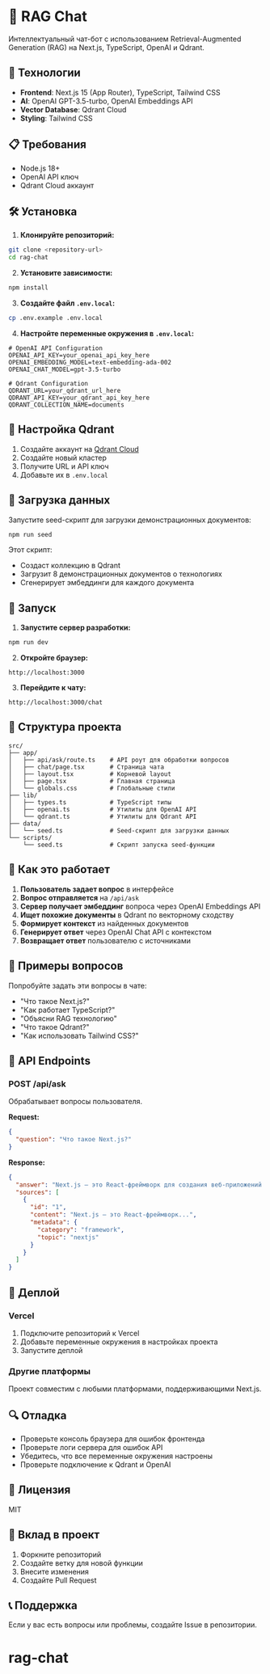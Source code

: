 # 🤖 RAG Chat

Интеллектуальный чат-бот с использованием Retrieval-Augmented Generation (RAG) на Next.js, TypeScript, OpenAI и Qdrant.

## 🚀 Технологии

- **Frontend**: Next.js 15 (App Router), TypeScript, Tailwind CSS
- **AI**: OpenAI GPT-3.5-turbo, OpenAI Embeddings API
- **Vector Database**: Qdrant Cloud
- **Styling**: Tailwind CSS

## 📋 Требования

- Node.js 18+ 
- OpenAI API ключ
- Qdrant Cloud аккаунт

## 🛠️ Установка

1. **Клонируйте репозиторий:**
```bash
git clone <repository-url>
cd rag-chat
```

2. **Установите зависимости:**
```bash
npm install
```

3. **Создайте файл `.env.local`:**
```bash
cp .env.example .env.local
```

4. **Настройте переменные окружения в `.env.local`:**
```env
# OpenAI API Configuration
OPENAI_API_KEY=your_openai_api_key_here
OPENAI_EMBEDDING_MODEL=text-embedding-ada-002
OPENAI_CHAT_MODEL=gpt-3.5-turbo

# Qdrant Configuration
QDRANT_URL=your_qdrant_url_here
QDRANT_API_KEY=your_qdrant_api_key_here
QDRANT_COLLECTION_NAME=documents
```

## 🔧 Настройка Qdrant

1. Создайте аккаунт на [Qdrant Cloud](https://cloud.qdrant.io/)
2. Создайте новый кластер
3. Получите URL и API ключ
4. Добавьте их в `.env.local`

## 🌱 Загрузка данных

Запустите seed-скрипт для загрузки демонстрационных документов:

```bash
npm run seed
```

Этот скрипт:
- Создаст коллекцию в Qdrant
- Загрузит 8 демонстрационных документов о технологиях
- Сгенерирует эмбеддинги для каждого документа

## 🚀 Запуск

1. **Запустите сервер разработки:**
```bash
npm run dev
```

2. **Откройте браузер:**
```
http://localhost:3000
```

3. **Перейдите к чату:**
```
http://localhost:3000/chat
```

## 📁 Структура проекта

```
src/
├── app/
│   ├── api/ask/route.ts    # API роут для обработки вопросов
│   ├── chat/page.tsx       # Страница чата
│   ├── layout.tsx          # Корневой layout
│   ├── page.tsx            # Главная страница
│   └── globals.css         # Глобальные стили
├── lib/
│   ├── types.ts            # TypeScript типы
│   ├── openai.ts           # Утилиты для OpenAI API
│   └── qdrant.ts           # Утилиты для Qdrant API
├── data/
│   └── seed.ts             # Seed-скрипт для загрузки данных
└── scripts/
    └── seed.ts             # Скрипт запуска seed-функции
```

## 🔄 Как это работает

1. **Пользователь задает вопрос** в интерфейсе
2. **Вопрос отправляется** на `/api/ask`
3. **Сервер получает эмбеддинг** вопроса через OpenAI Embeddings API
4. **Ищет похожие документы** в Qdrant по векторному сходству
5. **Формирует контекст** из найденных документов
6. **Генерирует ответ** через OpenAI Chat API с контекстом
7. **Возвращает ответ** пользователю с источниками

## 🎯 Примеры вопросов

Попробуйте задать эти вопросы в чате:

- "Что такое Next.js?"
- "Как работает TypeScript?"
- "Объясни RAG технологию"
- "Что такое Qdrant?"
- "Как использовать Tailwind CSS?"

## 🔧 API Endpoints

### POST /api/ask

Обрабатывает вопросы пользователя.

**Request:**
```json
{
  "question": "Что такое Next.js?"
}
```

**Response:**
```json
{
  "answer": "Next.js — это React-фреймворк для создания веб-приложений...",
  "sources": [
    {
      "id": "1",
      "content": "Next.js — это React-фреймворк...",
      "metadata": {
        "category": "framework",
        "topic": "nextjs"
      }
    }
  ]
}
```

## 🚀 Деплой

### Vercel

1. Подключите репозиторий к Vercel
2. Добавьте переменные окружения в настройках проекта
3. Запустите деплой

### Другие платформы

Проект совместим с любыми платформами, поддерживающими Next.js.

## 🔍 Отладка

- Проверьте консоль браузера для ошибок фронтенда
- Проверьте логи сервера для ошибок API
- Убедитесь, что все переменные окружения настроены
- Проверьте подключение к Qdrant и OpenAI

## 📝 Лицензия

MIT

## 🤝 Вклад в проект

1. Форкните репозиторий
2. Создайте ветку для новой функции
3. Внесите изменения
4. Создайте Pull Request

## 📞 Поддержка

Если у вас есть вопросы или проблемы, создайте Issue в репозитории.
# rag-chat
